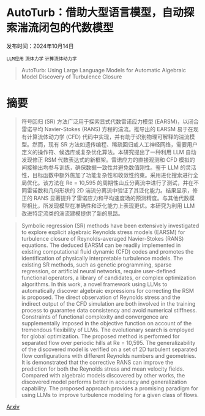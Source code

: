 # AutoTurb：借助大型语言模型，自动探索湍流闭包的代数模型

发布时间：2024年10月14日

`LLM应用` `流体力学` `计算流体动力学`

> AutoTurb: Using Large Language Models for Automatic Algebraic Model Discovery of Turbulence Closure

# 摘要

> 符号回归 (SR) 方法广泛用于探索显式代数雷诺应力模型 (EARSM)，以闭合雷诺平均 Navier-Stokes (RANS) 方程的湍流。推导出的 EARSM 易于在现有计算流体动力学 (CFD) 代码中实现，并有助于识别物理可解释的湍流模型。然而，现有 SR 方法如遗传编程、稀疏回归或人工神经网络，需要用户定义的操作符、候选库或复杂优化算法。本研究提出了一种利用 LLM 自动发现修正 RSM 代数表达式的新框架。雷诺应力的直接观测和 CFD 模拟的间接输出均参与训练，确保数据一致性并避免数值刚性。鉴于 LLM 的灵活性，目标函数中额外施加了功能复杂性和收敛性约束。采用进化搜索进行全局优化。该方法在 Re = 10,595 的周期性山丘分离流中进行了测试，并在不同雷诺数和几何形状的 2D 湍流分离流中验证了其泛化能力。结果显示，修正的 RANS 显著提升了雷诺应力和平均速度场的预测精度。与其他代数模型相比，所发现模型在准确性和泛化能力上表现更优。本研究为利用 LLM 改进特定流类的湍流建模提供了新的思路。

> Symbolic regression (SR) methods have been extensively investigated to explore explicit algebraic Reynolds stress models (EARSM) for turbulence closure of Reynolds-averaged Navier-Stokes (RANS) equations. The deduced EARSM can be readily implemented in existing computational fluid dynamic (CFD) codes and promotes the identification of physically interpretable turbulence models. The existing SR methods, such as genetic programming, sparse regression, or artificial neural networks, require user-defined functional operators, a library of candidates, or complex optimization algorithms. In this work, a novel framework using LLMs to automatically discover algebraic expressions for correcting the RSM is proposed. The direct observation of Reynolds stress and the indirect output of the CFD simulation are both involved in the training process to guarantee data consistency and avoid numerical stiffness. Constraints of functional complexity and convergence are supplementally imposed in the objective function on account of the tremendous flexibility of LLMs. The evolutionary search is employed for global optimization. The proposed method is performed for separated flow over periodic hills at Re = 10,595. The generalizability of the discovered model is verified on a set of 2D turbulent separated flow configurations with different Reynolds numbers and geometries. It is demonstrated that the corrective RANS can improve the prediction for both the Reynolds stress and mean velocity fields. Compared with algebraic models discovered by other works, the discovered model performs better in accuracy and generalization capability. The proposed approach provides a promising paradigm for using LLMs to improve turbulence modeling for a given class of flows.

[Arxiv](https://arxiv.org/abs/2410.10657)